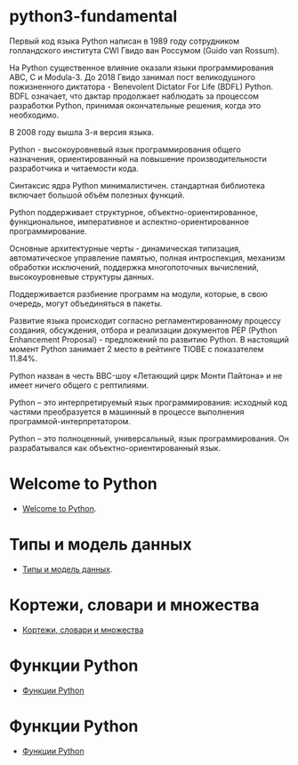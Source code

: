 # python3-fundamental

Первый код языка Python написан в 1989 году сотрудником голландского института CWI Гвидо ван Россумом (Guido van Rossum). 

На Python существенное влияние оказали языки программирования ABC, C и Modula-3. До 2018 Гвидо занимал пост великодушного пожизненного диктатора - Benevolent Dictator For Life (BDFL) Python. BDFL означает, что дактар продолжает наблюдать за процессом разработки Python, принимая окончательные решения, когда это необходимо.

В 2008 году вышла 3-я версия языка.

Python - высокоуровневый язык программирования общего назначения, ориентированный на повышение производительности разработчика и читаемости кода. 

Синтаксис ядра Python минималистичен. стандартная библиотека включает большой объём полезных функций.

Python поддерживает структурное, объектно-ориентированное, функциональное, императивное и аспектно-ориентированное программирование. 

Основные архитектурные черты - динамическая типизация, автоматическое управление памятью, полная интроспекция, механизм обработки исключений, поддержка многопоточных вычислений, высокоуровневые структуры данных. 

Поддерживается разбиение программ на модули, которые, в свою очередь, могут объединяться в пакеты.

Развитие языка происходит согласно регламентированному процессу создания, обсуждения, отбора и реализации документов PEP (Python Enhancement Proposal) - предложений по развитию Python. В настоящий момент Python занимает 2 место в рейтинге TIOBE с показателем 11.84%. 

Python назван в честь BBC-шоу «Летающий цирк Монти Пайтона» и не имеет ничего общего с рептилиями. 

Python – это интерпретируемый язык программирования: исходный код частями преобразуется в машинный в процессе выполнения программой-интерпретатором.

Python – это полноценный, универсальный, язык программирования. Он разрабатывался как объектно-ориентированный язык.


# Welcome to Python
- [Welcome to Python](./Unit1.md).

# Типы и модель данных
- [Типы и модель данных](./Unit2_Type.md).

# Кортежи, словари и множества
- [Кортежи, словари и множества](./Unit3_Dict_Tuple.md)

# Функции Python
- [Функции Python](./Unit4_Functions.md)

# Функции Python
- [Функции Python](./Unit5_Files.md)
